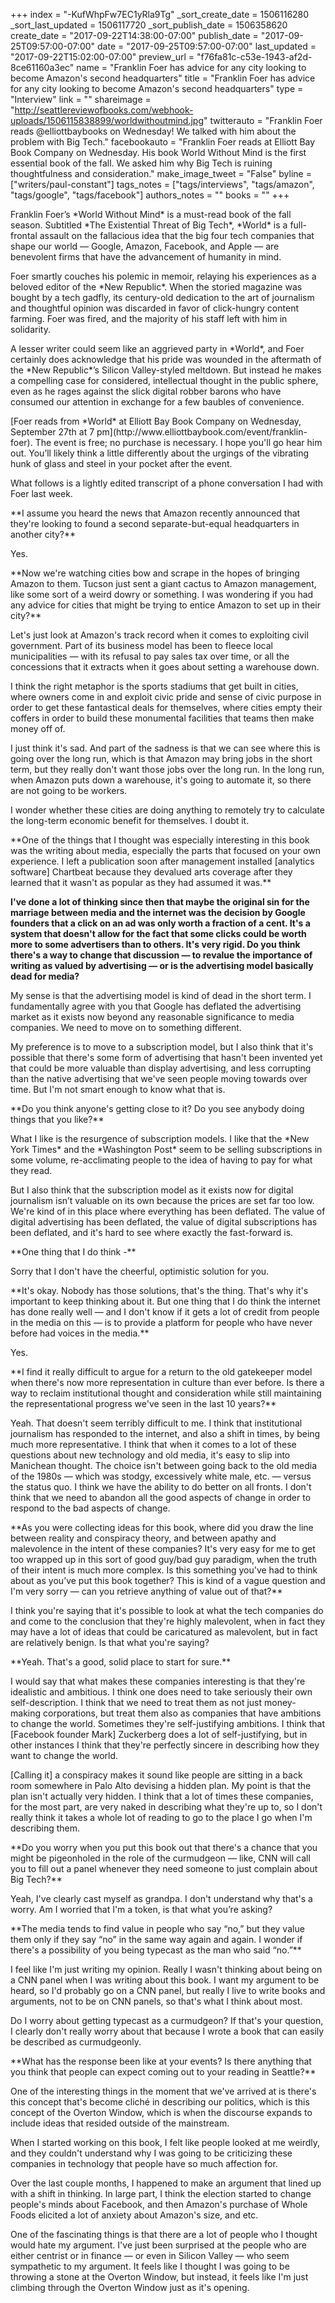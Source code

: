 +++
index = "-KufWhpFw7EC1yRla9Tg"
_sort_create_date = 1506116280
_sort_last_updated = 1506117720
_sort_publish_date = 1506358620
create_date = "2017-09-22T14:38:00-07:00"
publish_date = "2017-09-25T09:57:00-07:00"
date = "2017-09-25T09:57:00-07:00"
last_updated = "2017-09-22T15:02:00-07:00"
preview_url = "f76fa81c-c53e-1943-af2d-8ce61160a3ec"
name = "Franklin Foer has advice for any city looking to become Amazon's second headquarters"
title = "Franklin Foer has advice for any city looking to become Amazon's second headquarters"
type = "Interview"
link = ""
shareimage = "http://seattlereviewofbooks.com/webhook-uploads/1506115838899/worldwithoutmind.jpg"
twitterauto = "Franklin Foer reads @elliottbaybooks on Wednesday! We talked with him about the problem with Big Tech."
facebookauto = "Franklin Foer reads at Elliott Bay Book Company on Wednesday. His book World Without Mind is the first essential book of the fall. We asked him why Big Tech is ruining thoughtfulness and consideration."
make_image_tweet = "False"
byline = ["writers/paul-constant"]
tags_notes = ["tags/interviews", "tags/amazon", "tags/google", "tags/facebook"]
authors_notes = ""
books = ""
+++
<p class="intro">Franklin Foer’s *World Without Mind* is a must-read book of the fall season. Subtitled *The Existential Threat of Big Tech*, *World* is a full-frontal assault on the fallacious idea that the big four tech companies that shape our world — Google, Amazon, Facebook, and Apple — are benevolent firms that have the advancement of humanity in mind.</p>

<p class="intro">Foer smartly couches his polemic in memoir, relaying his experiences as a beloved editor of the *New Republic*. When the storied magazine was bought by a tech gadfly, its century-old dedication to the art of journalism and thoughtful opinion was discarded in favor of click-hungry content farming. Foer was fired, and the majority of his staff left with him in solidarity.</p>

<p class="intro">A lesser writer could seem like an aggrieved party in *World*, and Foer certainly does acknowledge that his pride was wounded in the aftermath of the *New Republic*’s Silicon Valley-styled meltdown. But instead he makes a compelling case for considered, intellectual thought in the public sphere, even as he rages against the slick digital robber barons who have consumed our attention in exchange for a few baubles of convenience.</p>

<p class="intro">[Foer reads from *World* at Elliott Bay Book Company on Wednesday, September 27th at 7 pm](http://www.elliottbaybook.com/event/franklin-foer). The event is free; no purchase is necessary. I hope you'll go hear him out. You’ll likely think a little differently about the urgings of the vibrating hunk of glass and steel in your pocket after the event.</p>

<p class="intro">What follows is a lightly edited transcript of a phone conversation I had with Foer last week.</p>

<p class="noindent">**I assume you heard the news that Amazon recently announced that they're looking to found a second separate-but-equal headquarters in another city?**</p>

<p class="noindent">Yes.</p>

<p class="noindent">**Now we're watching cities bow and scrape in the hopes of bringing Amazon to them. Tucson just sent a giant cactus to Amazon management, like some sort of a weird dowry or something. I was wondering if you had any advice for cities that might be trying to entice Amazon to set up in their city?**</p>

<p class="noindent">Let's just look at Amazon's track record when it comes to exploiting civil government. Part of its business model has been to fleece local municipalities — with its refusal to pay sales tax over time, or all the concessions that it extracts when it goes about setting a warehouse down.</p>

I think the right metaphor is the sports stadiums that get built in cities, where owners come in and exploit civic pride and sense of civic purpose in order to get these fantastical deals for themselves, where cities empty their coffers in order to build these monumental facilities that teams then make money off of.

I just think it's sad. And part of the sadness is that we can see where this is going over the long run, which is that Amazon may bring jobs in the short term, but they really don't want those jobs over the long run. In the long run, when Amazon puts down a warehouse, it's going to automate it, so there are not going to be workers. 

I wonder whether these cities are doing anything to remotely try to calculate the long-term economic benefit for themselves. I doubt it.

<p class="noindent">**One of the things that I thought was especially interesting in this book was the writing about media, especially the parts that focused on your own experience. I left a publication soon after management installed [analytics software] Chartbeat because they devalued arts coverage after they learned that it wasn't as popular as they had assumed it was.**</p>

**I've done a lot of thinking since then that maybe the original sin for the marriage between media and the internet was the decision by Google founders that a click on an ad was only worth a fraction of a cent. It's a system that doesn't allow for the fact that some clicks could be worth more to some advertisers than to others. It's very rigid. Do you think there's a way to change that discussion — to revalue the importance of writing as valued by advertising — or is the advertising model basically dead for media?**

<p class="noindent">My sense is that the advertising model is kind of dead in the short term. I fundamentally agree with you that Google has deflated the advertising market as it exists now beyond any reasonable significance to media companies. We need to move on to something different.</p>

My preference is to move to a subscription model, but I also think that it's possible that there's some form of advertising that hasn't been invented yet that could be more valuable than display advertising, and less corrupting than the native advertising that we've seen people moving towards over time. But I'm not smart enough to know what that is.

<p class="noindent">**Do you think anyone's getting close to it? Do you see anybody doing things that you like?**</p>

<p class="noindent">What I like is the resurgence of subscription models. I like that the *New York Times* and the *Washington Post* seem to be selling subscriptions in some volume, re-acclimating people to the idea of having to pay for what they read.</p>

But I also think that the subscription model as it exists now for digital journalism isn’t valuable on its own because the prices are set far too low. We're kind of in this place where everything has been deflated. The value of digital advertising has been deflated, the value of digital subscriptions has been deflated, and it's hard to see where exactly the fast-forward is.

<p class="noindent">**One thing that I do think -**</p>

<p class="noindent">Sorry that I don't have the cheerful, optimistic solution for you.</p>

<p class="noindent">**It's okay. Nobody has those solutions, that's the thing. That's why it's important to keep thinking about it. But one thing that I do think the internet has done really well — and I don't know if it gets a lot of credit from people in the media on this — is to provide a platform for people who have never before had voices in the media.**</p>

<p class="noindent">Yes.</p>

<p class="noindent">**I find it really difficult to argue for a return to the old gatekeeper model when there's now more representation in culture than ever before. Is there a way to reclaim institutional thought and consideration while still maintaining the representational progress we've seen in the last 10 years?**</p>

<p class="noindent">Yeah. That doesn't seem terribly difficult to me. I think that institutional journalism has responded to the internet, and also a shift in times, by being much more representative. I think that when it comes to a lot of these questions about new technology and old media, it's easy to slip into Manichean thought. The choice isn't between going back to the old media of the 1980s — which was stodgy, excessively white male, etc. — versus the status quo. I think we have the ability to do better on all fronts. I don't think that we need to abandon all the good aspects of change in order to respond to the bad aspects of change.</p>

<p class="noindent">**As you were collecting ideas for this book, where did you draw the line between reality and conspiracy theory, and between apathy and malevolence in the intent of these companies? It's very easy for me to get too wrapped up in this sort of good guy/bad guy paradigm, when the truth of their intent is much more complex. Is this something you've had to think about as you’ve put this book together? This is kind of a vague question and I'm very sorry — can you retrieve anything of value out of that?**</p>

<p class="noindent">I think you're saying that it's possible to look at what the tech companies do and come to the conclusion that they're highly malevolent, when in fact they may have a lot of ideas that could be caricatured as malevolent, but in fact are relatively benign. Is that what you're saying?</p>

<p class="noindent">**Yeah. That's a good, solid place to start for sure.**</p>

<p class="noindent">I would say that what makes these companies interesting is that they're idealistic and ambitious. I think one does need to take seriously their own self-description. I think that we need to treat them as not just money-making corporations, but treat them also as companies that have ambitions to change the world. Sometimes they're self-justifying ambitions. I think that [Facebook founder Mark] Zuckerberg does a lot of self-justifying, but in other instances I think that they're perfectly sincere in describing how they want to change the world.</p>

[Calling it] a conspiracy makes it sound like people are sitting in a back room somewhere in Palo Alto devising a hidden plan. My point is that the plan isn't actually very hidden. I think that a lot of times these companies, for the most part, are very naked in describing what they're up to, so I don't really think it takes a whole lot of reading to go to the place I go when I'm describing them.

<p class="noindent">**Do you worry when you put this book out that there's a chance that you might be pigeonholed in the role of the curmudgeon — like, CNN will call you to fill out a panel whenever they need someone to just complain about Big Tech?**</p>

<p class="noindent">Yeah, I've clearly cast myself as grandpa. I don't understand why that's a worry. Am I worried that I'm a token, is that what you’re asking?</p>

<p class="noindent">**The media tends to find value in people who say “no,” but they value them only if they say “no” in the same way again and again. I wonder if there's a possibility of you being typecast as the man who said “no.”**</p>

<p class="noindent">I feel like I'm just writing my opinion. Really I wasn't thinking about being on a CNN panel when I was writing about this book. I want my argument to be heard, so I'd probably go on a CNN panel, but really I live to write books and arguments, not to be on CNN panels, so that's what I think about most.</p>

Do I worry about getting typecast as a curmudgeon? If that's your question, I clearly don't really worry about that because I wrote a book that can easily be described as curmudgeonly.

<p class="noindent">**What has the response been like at your events? Is there anything that you think that people can expect coming out to your reading in Seattle?**</p>

<p class="noindent">One of the interesting things in the moment that we've arrived at is there's this concept that's become cliché in describing our politics, which is this concept of the Overton Window, which is when the discourse expands to include ideas that resided outside of the mainstream.</p>

When I started working on this book, I felt like people looked at me weirdly, and they couldn't understand why I was going to be criticizing these companies in technology that people have so much affection for.

Over the last couple months, I happened to make an argument that lined up with a shift in thinking. In large part, I think the election started to change people's minds about Facebook, and then Amazon's purchase of Whole Foods elicited a lot of anxiety about Amazon's size, and etc. 

One of the fascinating things is that there are a lot of people who I thought would hate my argument. I've just been surprised at the people who are either centrist or in finance — or even in Silicon Valley — who seem sympathetic to my argument. It feels like I thought I was going to be throwing a stone at the Overton Window, but instead, it feels like I'm just climbing through the Overton Window just as it's opening.